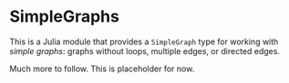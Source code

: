 SimpleGraphs
============

This is a Julia module that provides a `SimpleGraph` type for working with 
*simple graphs*: graphs without loops, multiple edges, or directed edges.

Much more to follow. This is placeholder for now.

